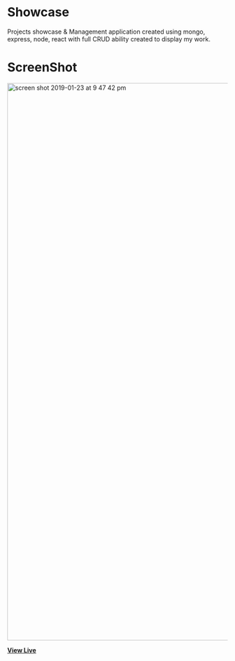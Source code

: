 # Showcase

Projects showcase & Management application created using mongo, express, node, react with full CRUD ability created to display my work.

# ScreenShot

<img width="1272" alt="screen shot 2019-01-23 at 9 47 42 pm" src="https://user-images.githubusercontent.com/28902787/51657179-9215dc00-1f58-11e9-83f1-937569952e81.png">

**[View Live](https://mateenshowcase.herokuapp.com/)**
